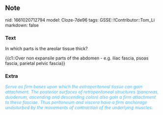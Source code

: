 ## Note
nid: 1661020712794
model: Cloze-7de96
tags: GSSE::!Contributor::Tom_Li
markdown: false

### Text
In which parts is the areolar tissue thick?

{{c1::Over non expansile parts of the abdomen - e.g. iliac fascia, psoas fascia, parietal pelvic fascia}}

### Extra
<div>
  <i><font color="#4FBCFF">Serve as firm bases upon which the
  extraperitoneal tissue can gain attachment. The posterior
  surfaces of retroperitoneal structures (pancreas, duodenum,
  ascending and descending colon) also gain a firm attachment to
  these fasciae. Thus peritoneum and viscera have a firm anchorage
  undisturbed by the movements of contraction of the underlying
  muscles.</font></i>
</div>
